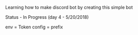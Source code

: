 Learning how to make discord bot by creating this simple bot 

Status - In Progress (day 4 - 5/20/2018)



env = Token
config = prefix
